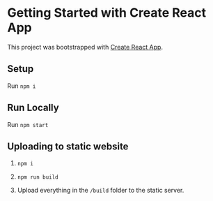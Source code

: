 # Getting Started with Create React App

This project was bootstrapped with [Create React App](https://github.com/facebook/create-react-app).

## Setup

Run `npm i`


## Run Locally

Run `npm start`


## Uploading to static website

1. `npm i`

2. `npm run build`

3. Upload everything in the `/build` folder to the static server.





